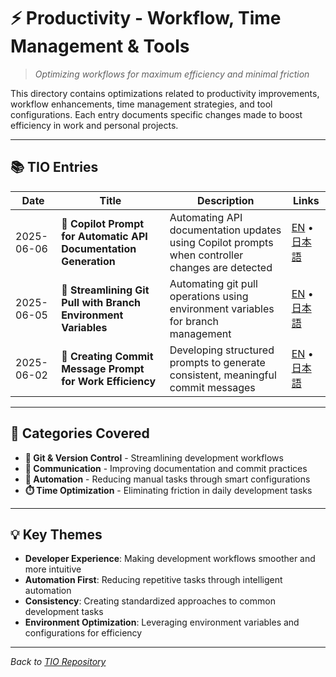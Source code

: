 # ⚡ Productivity - Workflow, Time Management & Tools

> *Optimizing workflows for maximum efficiency and minimal friction*

This directory contains optimizations related to productivity improvements, workflow enhancements, time management strategies, and tool configurations. Each entry documents specific changes made to boost efficiency in work and personal projects.

---

## 📚 TIO Entries

| Date | Title | Description | Links |
|------|-------|-------------|-------|
| 2025-06-06 | 📝 **Copilot Prompt for Automatic API Documentation Generation** | Automating API documentation updates using Copilot prompts when controller changes are detected | [EN](./2025-06-06-copilot-prompt-api-doc-automation.md) • [日本語](./2025-06-06-copilot-prompt-api-doc-automation.ja.md) |
| 2025-06-05 | 🔧 **Streamlining Git Pull with Branch Environment Variables** | Automating git pull operations using environment variables for branch management | [EN](./2025-06-05-git-pull-branch-env-optimization.md) • [日本語](./2025-06-05-git-pull-branch-env-optimization.ja.md) |
| 2025-06-02 | 💬 **Creating Commit Message Prompt for Work Efficiency** | Developing structured prompts to generate consistent, meaningful commit messages | [EN](./2025-06-02-commit-message-prompt-for-work.md) • [日本語](./2025-06-02-commit-message-prompt-for-work.ja.md) |

---

## 🎯 Categories Covered

- **🔧 Git & Version Control** - Streamlining development workflows
- **💬 Communication** - Improving documentation and commit practices
- **🤖 Automation** - Reducing manual tasks through smart configurations
- **⏱️ Time Optimization** - Eliminating friction in daily development tasks

---

## 💡 Key Themes

- **Developer Experience**: Making development workflows smoother and more intuitive
- **Automation First**: Reducing repetitive tasks through intelligent automation
- **Consistency**: Creating standardized approaches to common development tasks
- **Environment Optimization**: Leveraging environment variables and configurations for efficiency

---

*Back to [TIO Repository](../README.md)*
